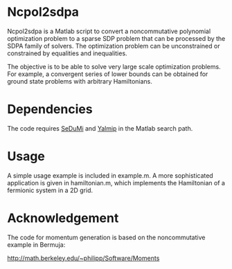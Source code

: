 Ncpol2sdpa
==
Ncpol2sdpa is a Matlab script to convert a noncommutative polynomial optimization problem to a sparse SDP problem that can be processed by the SDPA family of solvers. The optimization problem can be unconstrained or constrained by equalities and inequalities.

The objective is to be able to solve very large scale optimization problems. For example, a convergent series of lower bounds can be obtained for ground state problems with arbitrary Hamiltonians.

Dependencies
==
The code requires [SeDuMi](http://sedumi.ie.lehigh.edu/) and [Yalmip](http://users.isy.liu.se/johanl/yalmip/) in the Matlab search path.

Usage
==
A simple usage example is included in example.m. A more sophisticated application is given in hamiltonian.m, which implements the Hamiltonian of a fermionic system in a 2D grid.

Acknowledgement
==
The code for momentum generation is based on the noncommutative example in Bermuja:

http://math.berkeley.edu/~philipp/Software/Moments
